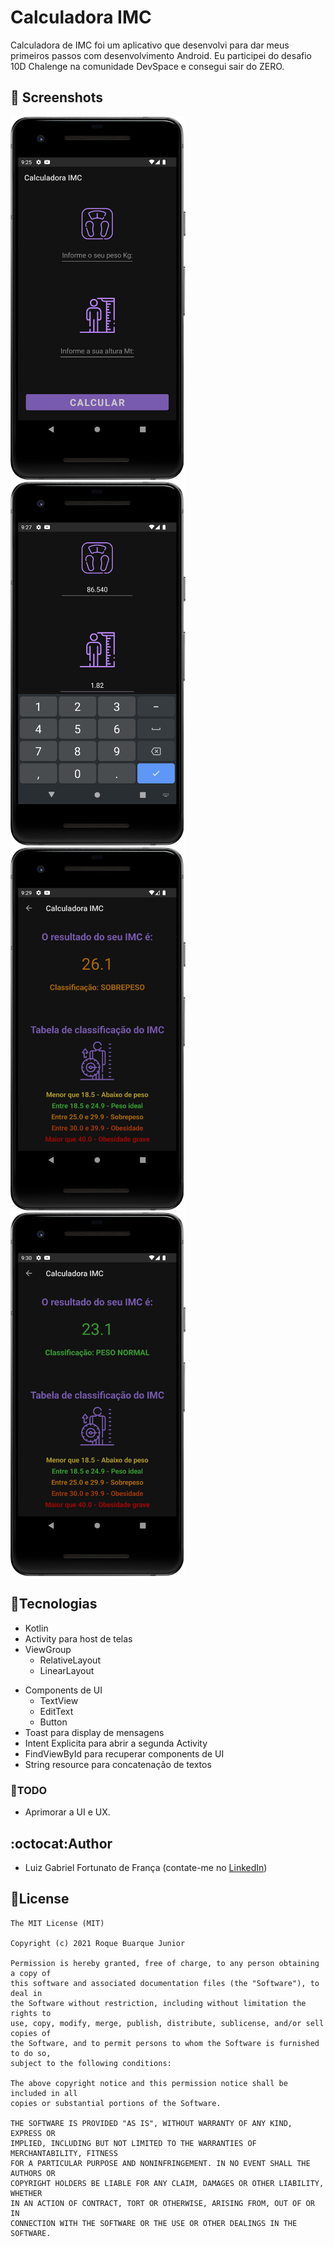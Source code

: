 # Calculadora IMC
Calculadora de IMC foi um aplicativo que desenvolvi para dar meus primeiros passos com desenvolvimento Android. Eu participei do desafio 10D Chalenge na comunidade DevSpace e consegui sair do ZERO. 



## :camera_flash: Screenshots
<!-- You can add more screenshots here if you like -->
<img src="/results/main_activity.png" width="280">&emsp; 
<img src="/results/main_activity_dados.png" width="280">&emsp;
<img src="/results/result_activity.png" width="280">&emsp;
<img src="/results/result_activity_adicional.png" width="280">&emsp;

## :wrench:Tecnologias
* Kotlin
* Activity para host de telas
* ViewGroup
    * RelativeLayout
    * LinearLayout
- Components de UI
    - TextView
    - EditText
    - Button
- Toast para display de mensagens
- Intent Explicita para abrir a segunda Activity
- FindViewById para recuperar components de UI
- String resource para concatenação de textos


### :triangular_flag_on_post:TODO
- Aprimorar a UI e UX.

## :octocat:Author
- Luiz Gabriel Fortunato de França (contate-me no [LinkedIn](www.linkedin.com/in/luiz-fortunato-bb058191))


## :key:License
```
The MIT License (MIT)

Copyright (c) 2021 Roque Buarque Junior

Permission is hereby granted, free of charge, to any person obtaining a copy of
this software and associated documentation files (the "Software"), to deal in
the Software without restriction, including without limitation the rights to
use, copy, modify, merge, publish, distribute, sublicense, and/or sell copies of
the Software, and to permit persons to whom the Software is furnished to do so,
subject to the following conditions:

The above copyright notice and this permission notice shall be included in all
copies or substantial portions of the Software.

THE SOFTWARE IS PROVIDED "AS IS", WITHOUT WARRANTY OF ANY KIND, EXPRESS OR
IMPLIED, INCLUDING BUT NOT LIMITED TO THE WARRANTIES OF MERCHANTABILITY, FITNESS
FOR A PARTICULAR PURPOSE AND NONINFRINGEMENT. IN NO EVENT SHALL THE AUTHORS OR
COPYRIGHT HOLDERS BE LIABLE FOR ANY CLAIM, DAMAGES OR OTHER LIABILITY, WHETHER
IN AN ACTION OF CONTRACT, TORT OR OTHERWISE, ARISING FROM, OUT OF OR IN
CONNECTION WITH THE SOFTWARE OR THE USE OR OTHER DEALINGS IN THE SOFTWARE.

